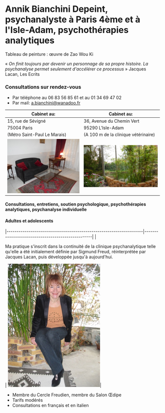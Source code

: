 

# Annik Bianchini Depeint, psychanalyste à Paris 4ème et à l'Isle-Adam, psychothérapies analytiques


Tableau de peinture : 
œuvre de Zao Wou Ki


« *On finit toujours par devenir un personnage de sa propre histoire. La psychanalyse permet seulement d'accélérer ce processus* »
Jacques Lacan, Les Ecrits

<div id='rdv'>
<h3>Consultations sur rendez-vous</h3>
<ul>
<li>Par téléphone  au 06 83 56 85 61 et au 01 34 69 47 02</li>
<li>Par mail: <a href="mailto:a.bianchini@wanadoo.fr">a.bianchini@wanadoo.fr</a></li>
</ul>
</div>


| Cabinet au:                                          |  Cabinet au:  |
|----------------------------------------------------|-------------------|
|15, rue de Sévigné 				             | 36, Avenue du Chemin Vert |
| 75004 Paris                                      | 95290 L'Isle-Adam|
| (Métro Saint-Paul Le Marais)                       | (A 100 m de la clinique vétérinaire)  |
|![test](images/paris-salon.jpg )                  |   ![test](images/l-isle-adam.jpg )|




#### Consultations, entretiens, soutien psychologique, psychothérapies analytiques, psychanalyse individuelle


#### Adultes et adolescents



|---------------------------------------------------------------------|---------------------------------------------------|
|<p> Ma pratique s'inscrit dans la continuité de la clinique psychanalytique telle qu'elle a été initialement définie par Sigmund Freud, réinterprétée par Jacques Lacan, puis développée jusqu'à aujourd'hui.</p>|  ![test](images/annik.jpg )|

	
- Membre du Cercle Freudien, membre du Salon Œdipe
- Tarifs modérés
- Consultations en français et en italien 
